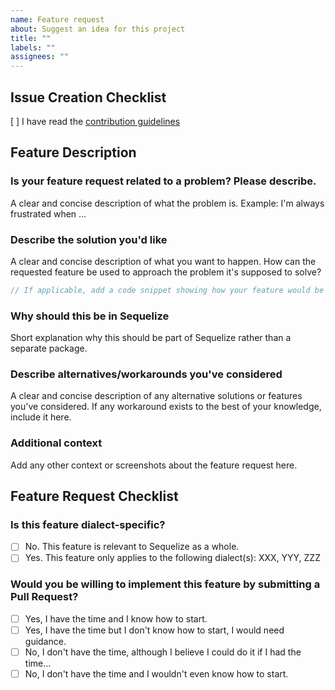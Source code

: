 ```yaml
---
name: Feature request
about: Suggest an idea for this project
title: ""
labels: ""
assignees: ""
---
```


<!--
If you don't follow the issue template, your issue may be closed.
Please note this is an issue tracker, not a support forum.
For general questions, please use StackOverflow.
-->

## Issue Creation Checklist

[ ] I have read the [contribution guidelines](https://github.com/sequelize/sequelize/blob/main/CONTRIBUTING.md)

## Feature Description

### Is your feature request related to a problem? Please describe.

A clear and concise description of what the problem is. Example: I'm always frustrated when ...

### Describe the solution you'd like

A clear and concise description of what you want to happen. How can the requested feature be used to approach the problem it's supposed to solve?

```js
// If applicable, add a code snippet showing how your feature would be used in a real use-case
```

### Why should this be in Sequelize

Short explanation why this should be part of Sequelize rather than a separate package.

### Describe alternatives/workarounds you've considered

A clear and concise description of any alternative solutions or features you've considered. If any workaround exists to the best of your knowledge, include it here.

### Additional context

Add any other context or screenshots about the feature request here.

## Feature Request Checklist

<!-- Please answer the questions below. If you don't, your issue may be closed. -->

### Is this feature dialect-specific?

- [ ] No. This feature is relevant to Sequelize as a whole.
- [ ] Yes. This feature only applies to the following dialect(s): XXX, YYY, ZZZ

### Would you be willing to implement this feature by submitting a Pull Request?

<!-- Remember that first contributors are welcome! -->

- [ ] Yes, I have the time and I know how to start.
- [ ] Yes, I have the time but I don't know how to start, I would need guidance.
- [ ] No, I don't have the time, although I believe I could do it if I had the time...
- [ ] No, I don't have the time and I wouldn't even know how to start.
